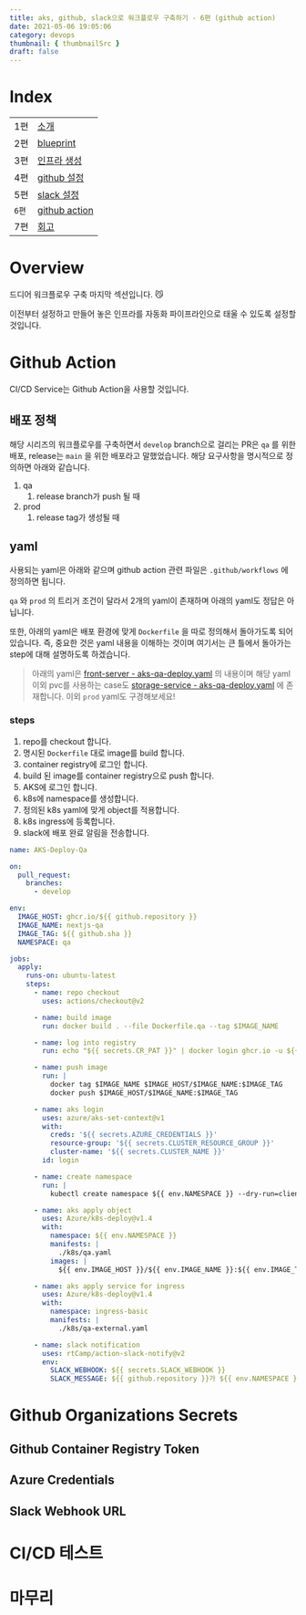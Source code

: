 ```yaml
---
title: aks, github, slack으로 워크플로우 구축하기 - 6편 (github action)
date: 2021-05-06 19:05:06
category: devops
thumbnail: { thumbnailSrc }
draft: false
---
```


# Index

|       |                                                            |
| ----- | ---------------------------------------------------------- |
| 1편   | [소개](/devops/workflows-with-aks-github-slack-1)          |
| 2편   | [blueprint](/devops/workflows-with-aks-github-slack-2)     |
| 3편   | [인프라 생성](/devops/workflows-with-aks-github-slack-3)   |
| 4편   | [github 설정](/devops/workflows-with-aks-github-slack-4)   |
| 5편   | [slack 설정](/devops/workflows-with-aks-github-slack-5)    |
| `6편` | [github action](/devops/workflows-with-aks-github-slack-6) |
| 7편   | [회고](/devops/workflows-with-aks-github-slack-7)          |

# Overview

드디어 워크플로우 구축 마지막 섹션입니다. 😼

이전부터 설정하고 만들어 놓은 인프라를 자동화 파이프라인으로 태울 수 있도록 설정할 것입니다.

# Github Action

CI/CD Service는 Github Action을 사용할 것입니다.

## 배포 정책

해당 시리즈의 워크플로우를 구축하면서 `develop` branch으로 걸리는 PR은 `qa` 를 위한 배포, release는 `main` 을 위한 배포라고 말했었습니다. 해당 요구사항을 명시적으로 정의하면 아래와 같습니다.

1. qa
   1. release branch가 push 될 때
1. prod
   1. release tag가 생성될 때

## yaml

사용되는 yaml은 아래와 같으며 github action 관련 파일은 `.github/workflows` 에 정의하면 됩니다.

`qa` 와 `prod` 의 트리거 조건이 달라서 2개의 yaml이 존재하며 아래의 yaml도 정답은 아닙니다.

또한, 아래의 yaml은 배포 환경에 맞게 `Dockerfile` 을 따로 정의해서 돌아가도록 되어있습니다. 즉, 중요한 것은 yaml 내용을 이해하는 것이며 여기서는 큰 틀에서 돌아가는 step에 대해 설명하도록 하겠습니다.

> 아래의 yaml은 [front-server - aks-qa-deploy.yaml](https://github.com/belf-kr/front-server/blob/main/.github/workflows/aks-qa-deploy.yaml) 의 내용이며 해당 yaml 이외 pvc를 사용하는 case도 [storage-service - aks-qa-deploy.yaml](https://github.com/belf-kr/storage-service/blob/main/.github/workflows/aks-qa-deploy.yaml) 에 존재합니다. 이외 `prod` yaml도 구경해보세요!

### steps

1. repo를 checkout 합니다.
1. 명시된 `Dockerfile` 대로 image를 build 합니다.
1. container registry에 로그인 합니다.
1. build 된 image를 container registry으로 push 합니다.
1. AKS에 로그인 합니다.
1. k8s에 namespace를 생성합니다.
1. 정의된 k8s yaml에 맞게 object를 적용합니다.
1. k8s ingress에 등록합니다.
1. slack에 배포 완료 알림을 전송합니다.

```yaml
name: AKS-Deploy-Qa

on:
  pull_request:
    branches:
      - develop

env:
  IMAGE_HOST: ghcr.io/${{ github.repository }}
  IMAGE_NAME: nextjs-qa
  IMAGE_TAG: ${{ github.sha }}
  NAMESPACE: qa

jobs:
  apply:
    runs-on: ubuntu-latest
    steps:
      - name: repo checkout
        uses: actions/checkout@v2

      - name: build image
        run: docker build . --file Dockerfile.qa --tag $IMAGE_NAME

      - name: log into registry
        run: echo "${{ secrets.CR_PAT }}" | docker login ghcr.io -u ${{ github.actor }} --password-stdin

      - name: push image
        run: |
          docker tag $IMAGE_NAME $IMAGE_HOST/$IMAGE_NAME:$IMAGE_TAG
          docker push $IMAGE_HOST/$IMAGE_NAME:$IMAGE_TAG

      - name: aks login
        uses: azure/aks-set-context@v1
        with:
          creds: '${{ secrets.AZURE_CREDENTIALS }}'
          resource-group: '${{ secrets.CLUSTER_RESOURCE_GROUP }}'
          cluster-name: '${{ secrets.CLUSTER_NAME }}'
        id: login

      - name: create namespace
        run: |
          kubectl create namespace ${{ env.NAMESPACE }} --dry-run=client -o json | kubectl apply -f -

      - name: aks apply object
        uses: Azure/k8s-deploy@v1.4
        with:
          namespace: ${{ env.NAMESPACE }}
          manifests: |
            ./k8s/qa.yaml
          images: |
            ${{ env.IMAGE_HOST }}/${{ env.IMAGE_NAME }}:${{ env.IMAGE_TAG }}

      - name: aks apply service for ingress
        uses: Azure/k8s-deploy@v1.4
        with:
          namespace: ingress-basic
          manifests: |
            ./k8s/qa-external.yaml

      - name: slack notification
        uses: rtCamp/action-slack-notify@v2
        env:
          SLACK_WEBHOOK: ${{ secrets.SLACK_WEBHOOK }}
          SLACK_MESSAGE: ${{ github.repository }}가 ${{ env.NAMESPACE }} 환경에 배포되었습니다 🚀
```

# Github Organizations Secrets

## Github Container Registry Token

## Azure Credentials

## Slack Webhook URL

# CI/CD 테스트

# 마무리
